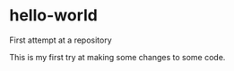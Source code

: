 # hello-world
First attempt at a repository

This is my first try at making some changes to some code.
